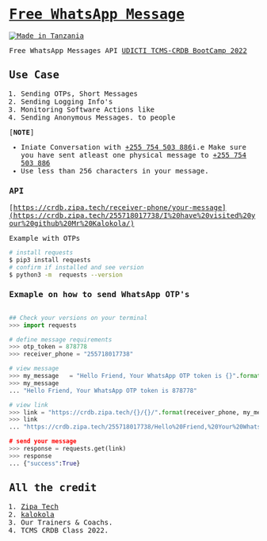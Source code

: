 <samp>

# [Free WhatsApp Message](https://pypi.org/project/heyoo/)

[![Made in Tanzania](https://img.shields.io/badge/made%20in-tanzania-008751.svg?style=flat-square)](https://github.com/Tanzania-Developers-Community/made-in-tanzania)

Free WhatsApp Messages API [UDICTI TCMS-CRDB BootCamp 2022](https://udicti.udsm.ac.tz/)


## Use Case

1. Sending OTPs, Short Messages
2. Sending Logging Info's
3. Monitoring Software Actions like 
4. Sending Anonymous Messages. to people


[**NOTE**]

- Iniate Conversation with [+255 754 503 886](ghttps://wa.me/255754503886/)i.e Make sure you have sent atleast one physical message to [+255 754 503 886](ghttps://wa.me/255754503886/)
- Use less than 256 characters in your message.


### API
[https://crdb.zipa.tech/receiver-phone/your-message](https://crdb.zipa.tech/255718017738/I%20have%20visited%20your%20github%20Mr%20Kalokola/)

Example with OTPs
```bash
# install requests
$ pip3 install requests
# confirm if installed and see version
$ python3 -m  requests --version
```

### Exmaple on how to send WhatsApp OTP's
```python

## Check your versions on your terminal
>>> import requests

# define message requirements
>>> otp_token = 878778
>>> receiver_phone = "255718017738"

# view message
>>> my_message   = "Hello Friend, Your WhatsApp OTP token is {}".format(otp_token)
>>> my_message
... "Hello Friend, Your WhatsApp OTP token is 878778"

# view link
>>> link = "https://crdb.zipa.tech/{}/{}/".format(receiver_phone, my_message)
>>> link
... "https://crdb.zipa.tech/255718017738/Hello%20Friend,%20Your%20WhatsApp%20OTP%20token%20is%20878778

# send your message
>>> response = requests.get(link)
>>> response
... {"success":True}
```

## All the credit

1. [Zipa Tech](https://github.com/zipa-tech)
2. [kalokola](https://github.com/kalokola)
3. Our Trainers & Coachs.
4. TCMS CRDB Class 2022.
</samp>